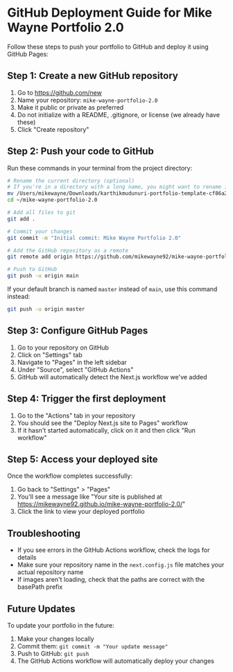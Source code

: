 # GitHub Deployment Guide for Mike Wayne Portfolio 2.0

Follow these steps to push your portfolio to GitHub and deploy it using GitHub Pages:

## Step 1: Create a new GitHub repository

1. Go to https://github.com/new
2. Name your repository: `mike-wayne-portfolio-2.0`
3. Make it public or private as preferred
4. Do not initialize with a README, .gitignore, or license (we already have these)
5. Click "Create repository"

## Step 2: Push your code to GitHub

Run these commands in your terminal from the project directory:

```bash
# Rename the current directory (optional)
# If you're in a directory with a long name, you might want to rename it
mv /Users/mikewayne/Downloads/karthikmudunuri-portfolio-template-cf86a2f ~/mike-wayne-portfolio-2.0
cd ~/mike-wayne-portfolio-2.0

# Add all files to git
git add .

# Commit your changes
git commit -m "Initial commit: Mike Wayne Portfolio 2.0"

# Add the GitHub repository as a remote
git remote add origin https://github.com/mikewayne92/mike-wayne-portfolio-2.0.git

# Push to GitHub
git push -u origin main
```

If your default branch is named `master` instead of `main`, use this command instead:
```bash
git push -u origin master
```

## Step 3: Configure GitHub Pages

1. Go to your repository on GitHub
2. Click on "Settings" tab
3. Navigate to "Pages" in the left sidebar
4. Under "Source", select "GitHub Actions"
5. GitHub will automatically detect the Next.js workflow we've added

## Step 4: Trigger the first deployment

1. Go to the "Actions" tab in your repository
2. You should see the "Deploy Next.js site to Pages" workflow
3. If it hasn't started automatically, click on it and then click "Run workflow"

## Step 5: Access your deployed site

Once the workflow completes successfully:

1. Go back to "Settings" > "Pages"
2. You'll see a message like "Your site is published at https://mikewayne92.github.io/mike-wayne-portfolio-2.0/"
3. Click the link to view your deployed portfolio

## Troubleshooting

- If you see errors in the GitHub Actions workflow, check the logs for details
- Make sure your repository name in the `next.config.js` file matches your actual repository name
- If images aren't loading, check that the paths are correct with the basePath prefix

## Future Updates

To update your portfolio in the future:

1. Make your changes locally
2. Commit them: `git commit -m "Your update message"`
3. Push to GitHub: `git push`
4. The GitHub Actions workflow will automatically deploy your changes 